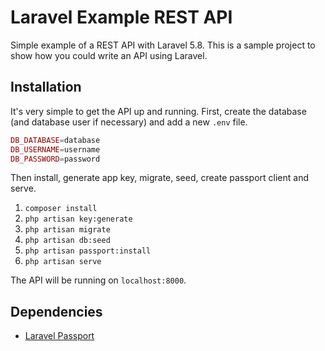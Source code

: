 # Laravel Example REST API

 Simple example of a REST API with Laravel 5.8.
 This is a sample project to show how you could write an API using Laravel.

## Installation

It's very simple to get the API up and running. First, create the database (and database
user if necessary) and add a new `.env` file.

```php
DB_DATABASE=database
DB_USERNAME=username
DB_PASSWORD=password
```

Then install, generate app key, migrate, seed, create passport client and serve.

1. `composer install`
2. `php artisan key:generate`
2. `php artisan migrate`
3. `php artisan db:seed`
1. `php artisan passport:install`
4. `php artisan serve`

The API will be running on `localhost:8000`.

## Dependencies

- [Laravel Passport](https://laravel.com/docs/5.8/passport)
